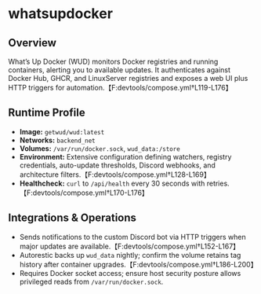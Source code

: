 <!--
title: whatsupdocker
description:
published: true
date: 2025-10-19T08:57:42Z
tags:
editor: markdown
-->

# whatsupdocker

## Overview
What’s Up Docker (WUD) monitors Docker registries and running containers, alerting you to available updates. It authenticates against Docker Hub, GHCR, and LinuxServer registries and exposes a web UI plus HTTP triggers for automation.【F:devtools/compose.yml†L119-L176】

## Runtime Profile
- **Image:** `getwud/wud:latest`
- **Networks:** `backend_net`
- **Volumes:** `/var/run/docker.sock`, `wud_data:/store`
- **Environment:** Extensive configuration defining watchers, registry credentials, auto-update thresholds, Discord webhooks, and architecture filters.【F:devtools/compose.yml†L128-L169】
- **Healthcheck:** `curl` to `/api/health` every 30 seconds with retries.【F:devtools/compose.yml†L170-L176】

## Integrations & Operations
- Sends notifications to the custom Discord bot via HTTP triggers when major updates are available.【F:devtools/compose.yml†L152-L167】
- Autorestic backs up `wud_data` nightly; confirm the volume retains tag history after container upgrades.【F:devtools/compose.yml†L186-L200】
- Requires Docker socket access; ensure host security posture allows privileged reads from `/var/run/docker.sock`.
